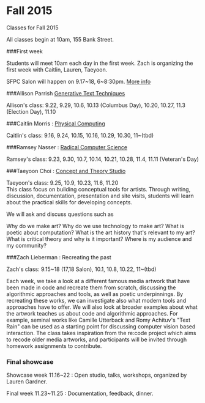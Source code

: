 # Fall 2015

Classes for Fall 2015 


All classes begin at 10am, 155 Bank Street. 

###First week

Students will meet 10am each day in the first week. Zach is organizing the first week with Caitlin, Lauren, Taeyoon. 

SFPC Salon will happen on 9.17~18, 6~8:30pm.  [More info](http://blog.sfpc.io/post/128720823751/sfpc-salon)
 


###Allison Parrish [Generative Text Techniques](https://github.com/aparrish/sfpc-gen-text-2015)



Allison's class: 9.22, 9.29, 10.6, 10.13 (Columbus Day), 10.20, 10.27, 11.3 (Election Day), 11.10



###Caitlin Morris : [Physical Computing ](https://github.com/caitlinmorris/sfpc-pcomp-2015)

 

Caitlin's class: 9.16, 9.24, 10.15, 10.16, 10.29, 10.30, 11~(tbd)   

 

###Ramsey Nasser : [Radical Computer Science](http://nasser.github.io/sfpc/)

Ramsey's class: 9.23, 9.30, 10.7, 10.14, 10.21, 10.28, 11.4, 11.11 (Veteran's Day) 
 
###Taeyoon Choi : [Concept and Theory Studio](https://github.com/tchoi8/ConceptsClass)
   

Taeyoon's class: 9.25, 10.9, 10.23, 11.6, 11.20  
This class focus on building conceptual tools for artists. Through writing, discussion, documentation, presentation and site visits, students will learn about the practical skills for developing concepts.

We will ask and discuss questions such as 

Why do we make art?
Why do we use technology to make art?
What is poetic about computation? 
What is the art history that's relevant to my art?
What is critical theory and why is it important?
Where is my audience and my community?

###Zach Lieberman : Recreating the past



Zach's class: 9.15~18 (17,18 Salon), 10.1, 10.8, 10.22, 11~(tbd) 



Each week, we take a look at a different famous media artwork that have been made in code and recreate them from scratch, discussing the algorithmic approaches and tools, as well as poetic underpinnings.  By recreating these works, we can investigate also what modern tools and approaches have to offer.  We will also look at broader examples about what the artwork teaches us about code and algorithmic approaches.  For example, seminal works like Camille Utterback and Romy Achituv's "Text Rain" can be used as a starting point for discussing computer vision based interaction.  The class takes inspiration from the re:code project which aims to recode older media artworks, and participants will be invited through homework assignments to contribute.   

### Final showcase



Showcase week 11.16~22 : Open studio, talks, workshops, organized by Lauren Gardner.  

Final week 11.23~11.25 : Documentation, feedback, dinner. 


